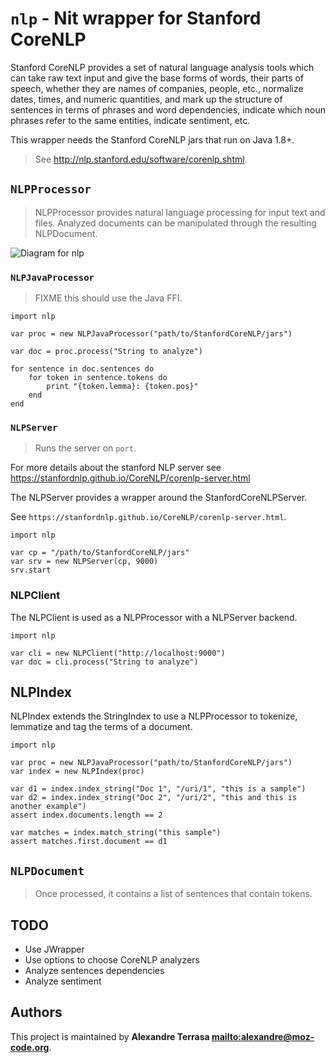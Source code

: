 # `nlp` - Nit wrapper for Stanford CoreNLP

Stanford CoreNLP provides a set of natural language analysis tools which can take
raw text input and give the base forms of words, their parts of speech, whether
they are names of companies, people, etc., normalize dates, times, and numeric
quantities, and mark up the structure of sentences in terms of phrases and word
dependencies, indicate which noun phrases refer to the same entities, indicate
sentiment, etc.

This wrapper needs the Stanford CoreNLP jars that run on Java 1.8+.

> See http://nlp.stanford.edu/software/corenlp.shtml.

## `NLPProcessor`

> NLPProcessor provides natural language processing for input text and files.
> Analyzed documents can be manipulated through the resulting NLPDocument.

![Diagram for `nlp`](uml-nlp-2.svg)

### `NLPJavaProcessor`

> FIXME this should use the Java FFI.

~~~nit
import nlp

var proc = new NLPJavaProcessor("path/to/StanfordCoreNLP/jars")

var doc = proc.process("String to analyze")

for sentence in doc.sentences do
	for token in sentence.tokens do
		print "{token.lemma}: {token.pos}"
	end
end
~~~

### `NLPServer`

> Runs the server on `port`.

For more details about the stanford NLP server see
https://stanfordnlp.github.io/CoreNLP/corenlp-server.html

The NLPServer provides a wrapper around the StanfordCoreNLPServer.

See `https://stanfordnlp.github.io/CoreNLP/corenlp-server.html`.

~~~nit
import nlp

var cp = "/path/to/StanfordCoreNLP/jars"
var srv = new NLPServer(cp, 9000)
srv.start
~~~

### NLPClient

The NLPClient is used as a NLPProcessor with a NLPServer backend.

~~~nit
import nlp

var cli = new NLPClient("http://localhost:9000")
var doc = cli.process("String to analyze")
~~~

## NLPIndex

NLPIndex extends the StringIndex to use a NLPProcessor to tokenize, lemmatize and
tag the terms of a document.

~~~nit
import nlp

var proc = new NLPJavaProcessor("path/to/StanfordCoreNLP/jars")
var index = new NLPIndex(proc)

var d1 = index.index_string("Doc 1", "/uri/1", "this is a sample")
var d2 = index.index_string("Doc 2", "/uri/2", "this and this is another example")
assert index.documents.length == 2

var matches = index.match_string("this sample")
assert matches.first.document == d1
~~~

## `NLPDocument`

> Once processed, it contains a list of sentences that contain tokens.

## TODO

* Use JWrapper
* Use options to choose CoreNLP analyzers
* Analyze sentences dependencies
* Analyze sentiment

## Authors

This project is maintained by **Alexandre Terrasa <mailto:alexandre@moz-code.org>**.
